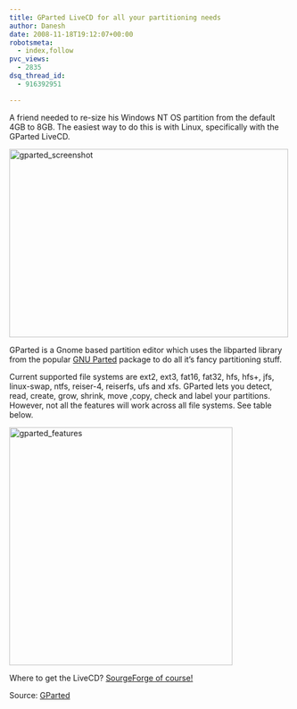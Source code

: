 ```yaml
---
title: GParted LiveCD for all your partitioning needs
author: Danesh
date: 2008-11-18T19:12:07+00:00
robotsmeta:
  - index,follow
pvc_views:
  - 2835
dsq_thread_id:
  - 916392951

---
```

A friend needed to re-size his Windows NT OS partition from the default 4GB to 8GB. The easiest way to do this is with Linux, specifically with the GParted LiveCD.

[<img loading="lazy" src="http://farm4.static.flickr.com/3164/3039583419_995d3556d8.jpg" alt="gparted_screenshot" width="500" height="337" />][1]

GParted is a Gnome based partition editor which uses the libparted library from the popular [GNU Parted][2] package to do all it&#8217;s fancy partitioning stuff.

Current supported file systems are ext2, ext3, fat16, fat32, hfs, hfs+, jfs, linux-swap, ntfs, reiser-4, reiserfs, ufs and xfs. GParted lets you detect, read, create, grow, shrink, move ,copy, check and label your partitions. However, not all the features will work across all file systems. See table below.

[<img loading="lazy" src="http://farm4.static.flickr.com/3290/3040422382_65d832b70e_o.jpg" alt="gparted_features" width="400" height="426" />][3]

Where to get the LiveCD? [SourgeForge of course!][4]

Source: [GParted][5]

 [1]: http://www.flickr.com/photos/dannyportal/3039583419/ "gparted_screenshot by Danesh Manoharan, on Flickr"
 [2]: http://www.gnu.org/software/parted/index.shtml
 [3]: http://www.flickr.com/photos/dannyportal/3040422382/ "gparted_features by Danesh Manoharan, on Flickr"
 [4]: http://sourceforge.net/project/showfiles.php?group_id=115843&package_id=271779
 [5]: http://gparted.sourceforge.net/index.php